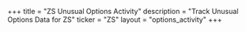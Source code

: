 +++
title = "ZS Unusual Options Activity"
description = "Track Unusual Options Data for ZS"
ticker = "ZS"
layout = "options_activity"
+++

